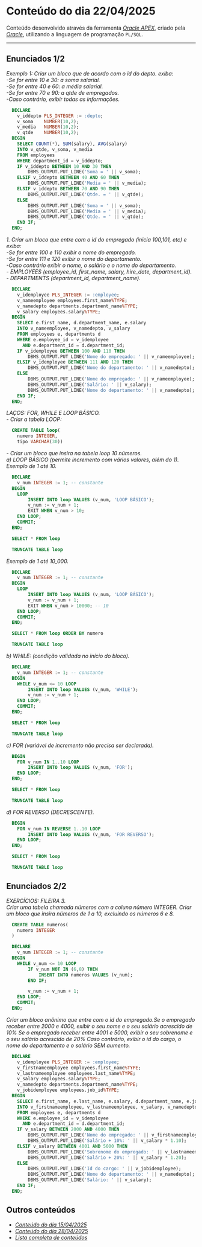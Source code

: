 # Conteúdo do dia 22/04/2025
Conteúdo desenvolvido através da ferramenta *[Oracle APEX](https://apex.oracle.com/)*, criado pela *[Oracle](https://www.oracle.com/)*, utilizando a linguagem de programação `PL/SQL`.

---

## Enunciados 1/2
*Exemplo 1: Criar um bloco que de acordo com o id do depto. exiba:*   
*-Se for entre 10 e 30: a soma salarial.*    
*-Se for entre 40 e 60: a média salarial.*    
*-Se for entre 70 e 90: a qtde de empregados.*     
*-Caso contrário, exibir todas as informações.*
```sql
  DECLARE
    v_iddepto PLS_INTEGER := :depto;
    v_soma    NUMBER(10,2);
    v_media   NUMBER(10,2);
    v_qtde    NUMBER(10,2);
  BEGIN
    SELECT COUNT(*), SUM(salary), AVG(salary)
    INTO v_qtde, v_soma, v_media
    FROM employees
    WHERE department_id = v_iddepto;
    IF v_iddepto BETWEEN 10 AND 30 THEN
        DBMS_OUTPUT.PUT_LINE('Soma = ' || v_soma);
    ELSIF v_iddepto BETWEEN 40 AND 60 THEN
        DBMS_OUTPUT.PUT_LINE('Media = ' || v_media);
    ELSIF v_iddepto BETWEEN 70 AND 90 THEN
        DBMS_OUTPUT.PUT_LINE('Qtde. = ' || v_qtde);
    ELSE
        DBMS_OUTPUT.PUT_LINE('Soma = ' || v_soma);
        DBMS_OUTPUT.PUT_LINE('Media = ' || v_media);
        DBMS_OUTPUT.PUT_LINE('Qtde. = ' || v_qtde);
    END IF;
  END;
```

*1. Criar um bloco que entre com o id do empregado (inicia 100,101, etc) e exiba:*    
*-Se for entre 100 e 110 exibir o nome do empregado.*    
*-Se for entre 111 e 120  exibir o nome do departamento.*    
*-Caso contrário exibir o nome, o salário e o nome do departamento.*     
*- EMPLOYEES (employee_id, first_name, salary, hire_date, department_id).*    
*- DEPARTMENTS (department_id, department_name).*
```sql
  DECLARE
    v_idemployee PLS_INTEGER := :employee;
    v_nameemployee employees.first_name%TYPE;
    v_namedepto departments.department_name%TYPE;
    v_salary employees.salary%TYPE;
  BEGIN
    SELECT e.first_name, d.department_name, e.salary
    INTO v_nameemployee, v_namedepto, v_salary
    FROM employees e, departments d
    WHERE e.employee_id = v_idemployee
      AND e.department_id = d.department_id;
    IF v_idemployee BETWEEN 100 AND 110 THEN
        DBMS_OUTPUT.PUT_LINE('Nome do empregado: ' || v_nameemployee);
    ELSIF v_idemployee BETWEEN 111 AND 120 THEN
        DBMS_OUTPUT.PUT_LINE('Nome do departamento: ' || v_namedepto);
    ELSE
        DBMS_OUTPUT.PUT_LINE('Nome do empregado: ' || v_nameemployee);
        DBMS_OUTPUT.PUT_LINE('Salário: ' || v_salary);
        DBMS_OUTPUT.PUT_LINE('Nome do departamento: ' || v_namedepto);
    END IF;
  END;
```

*LAÇOS: FOR, WHILE E LOOP BÁSICO.*    
*- Criar a tabela LOOP:*
```sql
  CREATE TABLE loop(
    numero INTEGER,
    tipo VARCHAR(30))
```

*- Criar um bloco que insira na tabela loop 10 números.*    
*a) LOOP BÁSICO (permite incremento com vários valores, além do 1).*
*Exemplo de 1 até 10.*
```sql
  DECLARE
    v_num INTEGER := 1; -- constante
  BEGIN
    LOOP
        INSERT INTO loop VALUES (v_num, 'LOOP BÁSICO');
        v_num := v_num + 1;
        EXIT WHEN v_num > 10;
    END LOOP;
    COMMIT;
  END;
```

```sql
  SELECT * FROM loop
```

```sql
  TRUNCATE TABLE loop
```

*Exemplo de 1 até 10_000.*
```sql
  DECLARE
    v_num INTEGER := 1; -- constante
  BEGIN
    LOOP
        INSERT INTO loop VALUES (v_num, 'LOOP BÁSICO');
        v_num := v_num + 1;
        EXIT WHEN v_num > 10000; -- 10
    END LOOP;
    COMMIT;
  END;
```

```sql
  SELECT * FROM loop ORDER BY numero
```

```sql
  TRUNCATE TABLE loop
```

*b) WHILE: (condição validada no início do bloco).*
```sql
  DECLARE
    v_num INTEGER := 1; -- constante
  BEGIN
    WHILE v_num <= 10 LOOP
        INSERT INTO loop VALUES (v_num, 'WHILE');
        v_num := v_num + 1;
    END LOOP;
    COMMIT;
  END;
```

```sql
  SELECT * FROM loop
```
```sql
  TRUNCATE TABLE loop
```

*c) FOR (variável de incremento não precisa ser declarada).*
```sql
  BEGIN
    FOR v_num IN 1..10 LOOP
        INSERT INTO loop VALUES (v_num, 'FOR');
    END LOOP;
  END;
```

```sql
  SELECT * FROM loop
```
```sql
  TRUNCATE TABLE loop
```

*d) FOR REVERSO (DECRESCENTE).*
```sql
  BEGIN
    FOR v_num IN REVERSE 1..10 LOOP
        INSERT INTO loop VALUES (v_num, 'FOR REVERSO');
    END LOOP;
  END;
```

```sql
  SELECT * FROM loop  
```
```sql
  TRUNCATE TABLE loop
```

## Enunciados 2/2
*EXERCÍCIOS: FILEIRA 3.*   
*Criar uma tabela chamada números com a coluna número INTEGER. Criar um bloco que insira números de 1 a 10, excluindo os números 6 e 8.*
```sql
  CREATE TABLE numeros(
    numero INTEGER
  )
```

```sql
  DECLARE
    v_num INTEGER := 1; -- constante
  BEGIN
    WHILE v_num <= 10 LOOP
        IF v_num NOT IN (6,8) THEN
            INSERT INTO numeros VALUES (v_num);
        END IF;

        v_num := v_num + 1;
    END LOOP;
    COMMIT;
  END;
```

*Criar um bloco anônimo que entre com o id do empregado.Se o empregado receber entre 2000 e 4000, exibir o seu nome e o seu salário acrescido de 10% Se o empregado receber entre 4001 e 5000, exibir o seu sobrenome e o seu salário acrescido de 20% Caso contrário, exibir o id do cargo, o nome do departamento e o salário SEM aumento.*
```sql
  DECLARE
    v_idemployee PLS_INTEGER := :employee;
    v_firstnameemployee employees.first_name%TYPE;
    v_lastnameemployee employees.last_name%TYPE;
    v_salary employees.salary%TYPE;
    v_namedepto departments.department_name%TYPE;
    v_jobidemployee employees.job_id%TYPE;
  BEGIN
    SELECT e.first_name, e.last_name, e.salary, d.department_name, e.job_id 
    INTO v_firstnameemployee, v_lastnameemployee, v_salary, v_namedepto, v_jobidemployee
    FROM employees e, departments d
    WHERE e.employee_id = v_idemployee
      AND e.department_id = d.department_id;
    IF v_salary BETWEEN 2000 AND 4000 THEN
        DBMS_OUTPUT.PUT_LINE('Nome do empregado: ' || v_firstnameemployee);
        DBMS_OUTPUT.PUT_LINE('Salário + 10%: ' || v_salary * 1.10);
    ELSIF v_salary BETWEEN 4001 AND 5000 THEN
        DBMS_OUTPUT.PUT_LINE('Sobrenome do empregado: ' || v_lastnameemployee);
        DBMS_OUTPUT.PUT_LINE('Salário + 20%: ' || v_salary * 1.20);
    ELSE
        DBMS_OUTPUT.PUT_LINE('Id do cargo: ' || v_jobidemployee);
        DBMS_OUTPUT.PUT_LINE('Nome do departamento: ' || v_namedepto);
        DBMS_OUTPUT.PUT_LINE('Salário: ' || v_salary);
    END IF;
  END;
```

## Outros conteúdos
- *[Conteúdo do dia 15/04/2025](https://github.com/isaquesv/LdBD-tarefas/blob/master/src/014-15_04_2025.md)*
- *[Conteúdo do dia 28/04/2025](https://github.com/isaquesv/LdBD-tarefas/blob/master/src/016-28_04_2025.md)*
- *[Lista completa de conteúdos](https://github.com/isaquesv/LdBD-tarefas/blob/master/README.md)*
